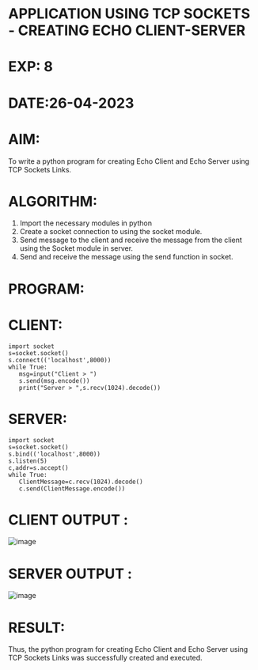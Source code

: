 # APPLICATION USING TCP SOCKETS - CREATING ECHO CLIENT-SERVER



# EXP: 8

# DATE:26-04-2023

# AIM:
To write a python program for creating Echo Client and Echo Server using TCP
Sockets Links.

# ALGORITHM:
1. Import the necessary modules in python
2. Create a socket connection to using the socket module.
3. Send message to the client and receive the message from the client using the Socket module in
server.
4. Send and receive the message using the send function in socket.
# PROGRAM:
# CLIENT:
```python3
import socket
s=socket.socket()
s.connect(('localhost',8000))
while True:
   msg=input("Client > ")
   s.send(msg.encode())
   print("Server > ",s.recv(1024).decode())
  ```
# SERVER:
```python3
import socket
s=socket.socket()
s.bind(('localhost',8000))
s.listen(5)
c,addr=s.accept()
while True:
   ClientMessage=c.recv(1024).decode()
   c.send(ClientMessage.encode())
```
   
# CLIENT OUTPUT : 
![image](https://github.com/Prasanth9025/EX-8/assets/118343686/8c3e5db3-ad11-4a06-8a4c-07423b9fa16b)


# SERVER OUTPUT :
![image](https://github.com/Prasanth9025/EX-8/assets/118343686/7a648ae8-fe3d-4ed1-b1ef-b5de40048112)



# RESULT:
Thus, the python program for creating Echo Client and Echo Server using TCP Sockets Links
was successfully created and executed.
